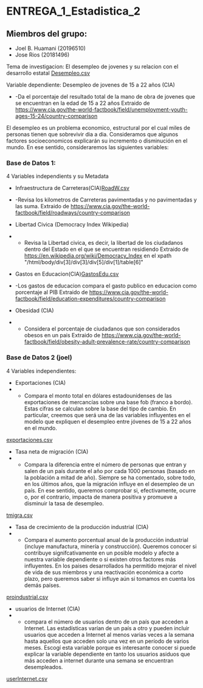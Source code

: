 # ENTREGA_1_Estadistica_2

## Miembros del grupo:
 + Joel B. Huamani (20196510)
 + Jose Rios (20181496)
 
Tema de investigacion: El desempleo de jovenes y su relacion con el desarrollo estatal [Desempleo.csv](https://github.com/20181496/Trabajo-final-Estadistica-2/files/9539852/Desempleo.csv)


Variable dependiente: Desempleo de jovenes de 15 a 22 años (CIA) 
 + -Da el porcentaje del resultado total de la mano de obra de jovenes que se encuentran en la edad de 15 a 22 años
  Extraido de https://www.cia.gov/the-world-factbook/field/unemployment-youth-ages-15-24/country-comparison

El desempleo es un problema economico, estructural por el cual miles de personas tienen que sobrevivir dia a dia. Consideramos que algunos factores socioeconomicos explicarán su incremento o disminución en el mundo. En ese sentido, consideraremos las siguientes variables:


### Base de Datos 1:

4 Variables independients y su Metadata
 + Infraestructura de Carreteras(CIA)[RoadW.csv](https://github.com/20181496/Trabajo-final-Estadistica-2/files/9539836/RoadW.csv)
 + -Revisa los kilometros de Carreteras pavimentadas y no pavimentadas y las suma.
   Extraido de https://www.cia.gov/the-world-factbook/field/roadways/country-comparison
 + Libertad Civica (Democracy Index Wikipedia)
 + - Revisa la Libertad civica, es decir, la libertad de los ciudadanos dentro del Estado en el que se encuentran residiendo
   Extraido de https://en.wikipedia.org/wiki/Democracy_Index en el xpath "/html/body/div[3]/div[3]/div[5]/div[1]/table[6]"
 + Gastos en Educacion(CIA)[GastosEdu.csv](https://github.com/20181496/Trabajo-final-Estadistica-2/files/9539839/GastosEdu.csv)

 + -Los gastos de educacion compara el gasto publico en educacion como porcentaje al PIB
   Extraido de https://www.cia.gov/the-world-factbook/field/education-expenditures/country-comparison
 + Obesidad (CIA)
 + - Considera el porcentaje de ciudadanos que son considerados obesos en un pais
   Extraido de https://www.cia.gov/the-world-factbook/field/obesity-adult-prevalence-rate/country-comparison



### Base de Datos 2 (joel)

4 Variables independientes:

 + Exportaciones (CIA) 
 + - Compara el monto total en dólares estadounidenses de las exportaciones de mercancías sobre una base fob (franco a bordo). Estas cifras se calculan sobre la base del tipo de cambio. En particular, creemos que será una de las variables influyentes en el modelo que expliquen el desempleo entre jóvenes de 15 a 22 años en el mundo. 
 
[exportaciones.csv](https://github.com/20181496/Trabajo-final-Estadistica-2/files/9539624/exportaciones.csv)

 + Tasa neta de migración (CIA)
 + - Compara la diferencia entre el número de personas que entran y salen de un país durante el año por cada 1000 personas (basado en la población a mitad de año). Siempre se ha comentado, sobre todo, en los últimos años, que la migración influye en el desempleo de un país. En ese sentido, queremos comprobar si, efectivamente, ocurre o, por el contrario, impacta de manera positiva y promueve a disminuir la tasa de desempleo.
 
[tmigra.csv](https://github.com/20181496/Trabajo-final-Estadistica-2/files/9539627/tmigra.csv)

 + Tasa de crecimiento de la producción industrial (CIA)
 + - Compara el aumento porcentual anual de la producción industrial (incluye manufactura, minería y construcción). Queremos conocer si contribuye signifcativamente en un posible modelo y afecte a nuestra variable dependiente o si existen otros factores más influyentes. En los paises desarrollados ha permitido mejorar el nivel de vida de sus miembros y una reactivación económica a corto plazo, pero queremos saber si influye aún si tomamos en cuenta los demás países.
 
[proindustrial.csv](https://github.com/20181496/Trabajo-final-Estadistica-2/files/9539625/proindustrial.csv)

 + usuarios de Internet (CIA)
 + - compara el número de usuarios dentro de un país que acceden a Internet. Las estadísticas varían de un país a otro y pueden incluir usuarios que acceden a Internet al menos varias veces a la semana hasta aquellos que acceden solo una vez en un período de varios meses. Escogí esta variable porque es interesante conocer si puede explicar la variable dependiente en tanto los usuarios asiduos que más acceden a internet durante una semana se encuentran desempleados.

[userInternet.csv](https://github.com/20181496/Trabajo-final-Estadistica-2/files/9539626/userInternet.csv)



